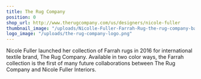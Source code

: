 ```yaml
---
title: The Rug Company
position: 0
shop_url: http://www.therugcompany.com/us/designers/nicole-fuller
thumbnail_image: "/uploads/Nicolle-Fuller-Farrah-Rug-the-rug-company-baby-blue-ribbons-carpet-.jpg"
logo_image: "/uploads/the-rug-company-logo.png"
---
```


Nicole Fuller launched her collection of Farrah rugs in 2016 for international textile brand, The Rug Company. Available in two color ways, the Farrah collection is the first of many future collaborations between The Rug Company and Nicole Fuller Interiors.
